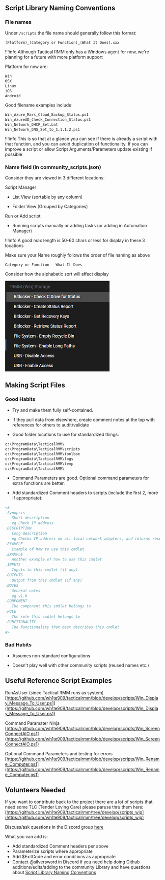 ## Script Library Naming Conventions

### File names 

Under `/scripts` the file name should generally follow this format:

```
(Platform)_(Category or Function)_(What It Does).xxx
```

!!!info
    Although Tactical RMM only has a Windows agent for now, we're planning for a future with more platform support

Platform for now are:

```
Win
OSX
Linux
iOS
Android
```


Good filename examples include:

```
Win_Azure_Mars_Cloud_Backup_Status.ps1
Win_AzureAD_Check_Connection_Status.ps1
Win_Network_DHCP_Set.bat
Win_Network_DNS_Set_to_1.1.1.2.ps1
```

!!!info
    This is so that at a glance you can see if there is already a script with that function, and you can avoid duplication of functionality. If you can improve a script or allow Script Arguments/Parameters update existing if possible

### Name field (in community_scripts.json)

Consider they are viewed in 3 different locations:

Script Manager

- List View (sortable by any column)

- Folder View (Grouped by Categories)

Run or Add script 

- Running scripts manually or adding tasks (or adding in Automation Manager)

!!!info
    A good max length is 50-60 chars or less for display in these 3 locations

Make sure your Name roughly follows the order of file naming as above

```
Category or Function - What It Does
```

 Consider how the alphabetic sort will affect display

![json_name_examples](images/community_scripts_name_field_example1.png)

## Making Script Files

### Good Habits

- Try and make them fully self-contained. 

- If they pull data from elsewhere, create comment notes at the top with references for others to audit/validate

- Good folder locations to use for standardized things:
```
c:\ProgramData\TacticalRMM\
c:\ProgramData\TacticalRMM\scripts
c:\ProgramData\TacticalRMM\toolbox
c:\ProgramData\TacticalRMM\logs
c:\ProgramData\TacticalRMM\temp
c:\ProgramData\TacticalRMM\
```

- Command Parameters are good. Optional command parameters for extra functions are better. 

- Add standardized Comment headers to scripts (include the first 2, more if appropriate):
```powershell
<#
.Synopsis
   Short description
   eg Check IP address
.DESCRIPTION
   Long description
   eg Checks IP address on all local network adapters, and returns results
.EXAMPLE
   Example of how to use this cmdlet
.EXAMPLE
   Another example of how to use this cmdlet
.INPUTS
   Inputs to this cmdlet (if any)
.OUTPUTS
   Output from this cmdlet (if any)
.NOTES
   General notes
   eg v1.0
.COMPONENT
   The component this cmdlet belongs to
.ROLE
   The role this cmdlet belongs to
.FUNCTIONALITY
   The functionality that best describes this cmdlet
#>
```

### Bad Habits

- Assumes non-standard configurations

- Doesn't play well with other community scripts (reused names etc.)


## Useful Reference Script Examples

RunAsUser (since Tactical RMM runs as system)
[https://github.com/wh1te909/tacticalrmm/blob/develop/scripts/Win_Display_Message_To_User.ps1](https://github.com/wh1te909/tacticalrmm/blob/develop/scripts/Win_Display_Message_To_User.ps1)

Command Paramater Ninja
[https://github.com/wh1te909/tacticalrmm/blob/develop/scripts/Win_ScreenConnectAIO.ps1](https://github.com/wh1te909/tacticalrmm/blob/develop/scripts/Win_ScreenConnectAIO.ps1)

Optional Command Parameters and testing for errors
[https://github.com/wh1te909/tacticalrmm/blob/develop/scripts/Win_Rename_Computer.ps1](https://github.com/wh1te909/tacticalrmm/blob/develop/scripts/Win_Rename_Computer.ps1)

## Volunteers Needed

If you want to contribute back to the project there are a lot of scripts that need some TLC (Tender Loving Care) please paruse thru them here: [https://github.com/wh1te909/tacticalrmm/tree/develop/scripts_wip](https://github.com/wh1te909/tacticalrmm/tree/develop/scripts_wip)

Discuss/ask questions in the Discord group [here](https://discord.com/channels/736478043522072608/744281869499105290)

What you can add is:

   - Add standardized Comment headers per above
   - Parameterize scripts where appropriate
   - Add $ExitCode and error conditions as appropriate
   - Contact @silversword in Discord if you need help doing Github additions/edits/adding to the community Library and have questions about [Script Library Naming Conventions](#script-library-naming-conventions)

